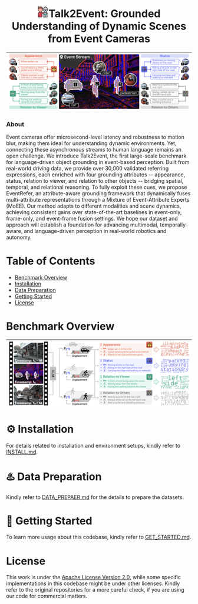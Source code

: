 <p align="center">
  <h1 align="center">  
    <img src="docs/figures/friends.png" align="bottom" width="6%"><strong>Talk2Event: Grounded Understanding of Dynamic Scenes from Event Cameras</strong>
  </h1>

</p>

| ![talk2event](./docs/figures/teaser.png) |
|:-:|


### About
Event cameras offer microsecond-level latency and robustness to motion blur, making them ideal for understanding dynamic environments. Yet, connecting these asynchronous streams to human language remains an open challenge. We introduce Talk2Event, the first large-scale benchmark for language-driven object grounding in event-based perception. Built from real-world driving data, we provide over 30,000 validated referring expressions, each enriched with four grounding attributes -- appearance, status, relation to viewer, and relation to other objects -- bridging spatial, temporal, and relational reasoning. To fully exploit these cues, we propose EventRefer, an attribute-aware grounding framework that dynamically fuses multi-attribute representations through a Mixture of Event-Attribute Experts (MoEE). Our method adapts to different modalities and scene dynamics, achieving consistent gains over state-of-the-art baselines in event-only, frame-only, and event-frame fusion settings. We hope our dataset and approach will establish a foundation for advancing multimodal, temporally-aware, and language-driven perception in real-world robotics and autonomy.


# Table of Contents
- [Benchmark Overview](#benchmark-overview)
- [Installation](#gear-installation)
- [Data Preparation](#hotsprings-data-preparation)
- [Getting Started](#rocket-getting-started)
- [License](#license)


# Benchmark Overview

| ![talk2event](./docs/figures/pipeline.png) |
|:-:|


# :gear: Installation

For details related to installation and environment setups, kindly refer to [INSTALL.md](./docs/INSTALL.md).



# :hotsprings: Data Preparation

Kindly refer to [DATA_PREPAER.md](./docs/DATA_PREPAER.md) for the details to prepare the datasets.



# :rocket: Getting Started

To learn more usage about this codebase, kindly refer to [GET_STARTED.md](./docs/GET_STARTED.md).



# License
This work is under the [Apache License Version 2.0](https://www.apache.org/licenses/LICENSE-2.0), while some specific implementations in this codebase might be under other licenses. Kindly refer to the original repositories for a more careful check, if you are using our code for commercial matters.

